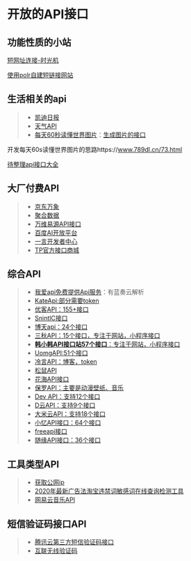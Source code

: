 # 开放的API接口



## 功能性质的小站

[短网址连接-时光机](https://cui.la/)

[使用polr自建短链接网站](http://www.senra.me/self-hosted-url-shortener-series-polr-simple-but-powerful/)

## 生活相关的api

> * [凯迪日报](http://djapi.02hk.com/hello)  
> * [天气API](https://tianqiapi.com/)
> * [每天60秒读懂世界图片](https://www.789dl.cn/zb.html)：[生成图片的接口](https://api.03c3.cn/zb/)

开发每天60s读懂世界图片的思路https://www.789dl.cn/73.html

[待整理api接口大全](https://blog.csdn.net/SectSnow/article/details/115835711?utm_term=%E5%9B%BE%E7%89%87urlapi%E6%8E%A5%E5%8F%A3)



## 大厂付费API

> * [京东万象](https://wx.jdcloud.com/api/0_0/1)
> * [聚合数据](https://www.juhe.cn/)
> * [万维易源API接口](https://www.showapi.com/)
> * [百度AI开放平台](https://ai.baidu.com/)
> * [一言开发者中心](https://developer.hitokoto.cn/)
> * [TP官方接口商城](https://docs.topthink.com/think-api/1835085)



## 综合API

> * [我爱api免费提供Api服务](http://www.52api.cc/)：有蓝奏云解析
> * [KateApi:部分需要token](https://api.sumt.cn/)
> * [优客API：155+接口](https://api.iyk0.com/)
> * [SnintIC接口](https://open.saintic.com/sentence.html)
> * [博天api：24个接口](https://api.btstu.cn/)
> * [三秋API：15个接口，专注于网站，小程序接口](https://api.ghser.com/)
> * [**韩小韩API接口站57个接口**：专注于网站，小程序接口](https://api.vvhan.com/)
> * [UomgAPI:51个接口](https://api.uomg.com/)
> * [冷言API：博客，token](https://lengyanwl.com/apidoclist/)
> * [松鼠API](https://doc.szfx.top/)
> * [花海API接口](https://pis.junsangs.com/)
> * [保罗API：主要是动漫壁纸、音乐](https://api.paugram.com/help/wallpaper)
> * [Dev API：支持12个接口](https://www.devtool.top/)
> * [D云API：支持9个接口](https://api.d5.nz/)
> * [大米云API：支持18个接口](https://api.qqsuu.cn/)
> * [小忆API接口：64个接口](http://api.weijieyue.cn/#)
> * [freeapi接口](https://www.free-api.com/)
> * [随缘API接口：36个接口](https://www.sybapi.cc/)

## 工具类型API

> * [获取公网ip](http://ip.3322.net/)
> * [2020年最新广告法淘宝违禁词敏感词在线查询检测工具](http://www.ju1.cn/)
> * [网易云音乐API](https://binaryify.github.io/NeteaseCloudMusicApi/#/)

## 短信验证码接口API

> - [腾讯云第三方短信验证码接口](https://market.cloud.tencent.com/products/15477)
> - [互联无线验证码](https://www.ihuyi.com/api/sms.html)



